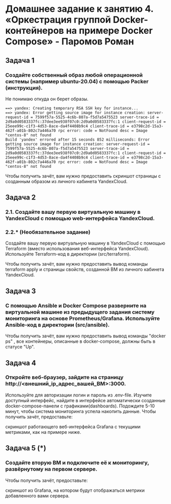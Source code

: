 # Домашнее задание к занятию 4. «Оркестрация группой Docker-контейнеров на примере Docker Compose» - Паромов Роман

## Задача 1

### Создайте собственный образ любой операционной системы (например ubuntu-20.04) с помощью Packer (инструкция).

Не понимаю откуда он берет образы. 
```
==> yandex: Creating temporary RSA SSH key for instance...
==> yandex: Error getting source image for instance creation: server-request-id = 7599f57a-5525-4c6b-807a-f5d7a5475523 server-trace-id = 2d9a0d0583337fc:37dee3ee938f07c0:2d9a0d0583337fc:1 client-request-id = 25eee99c-c1f3-4d53-8ace-da4f4408b9c4 client-trace-id = e3798c2d-15a3-462f-a01b-802c7a446a70 rpc error: code = NotFound desc = Image "centos-8" not found
Build 'yandex' errored after 15 seconds 852 milliseconds: Error getting source image for instance creation: server-request-id = 7599f57a-5525-4c6b-807a-f5d7a5475523 server-trace-id = 2d9a0d0583337fc:37dee3ee938f07c0:2d9a0d0583337fc:1 client-request-id = 25eee99c-c1f3-4d53-8ace-da4f4408b9c4 client-trace-id = e3798c2d-15a3-462f-a01b-802c7a446a70 rpc error: code = NotFound desc = Image "centos-8" not found
```

Чтобы получить зачёт, вам нужно предоставить скриншот страницы с созданным образом из личного кабинета YandexCloud.

## Задача 2

### 2.1. Создайте вашу первую виртуальную машину в YandexCloud с помощью web-интерфейса YandexCloud.

### 2.2.* (Необязательное задание)
Создайте вашу первую виртуальную машину в YandexCloud с помощью Terraform (вместо использования веб-интерфейса YandexCloud). Используйте Terraform-код в директории (src/terraform).

Чтобы получить зачёт, вам нужно предоставить вывод команды terraform apply и страницы свойств, созданной ВМ из личного кабинета YandexCloud.

## Задача 3

### С помощью Ansible и Docker Compose разверните на виртуальной машине из предыдущего задания систему мониторинга на основе Prometheus/Grafana. Используйте Ansible-код в директории (src/ansible).

Чтобы получить зачёт, вам нужно предоставить вывод команды "docker ps" , все контейнеры, описанные в docker-compose, должны быть в статусе "Up".

## Задача 4

### Откройте веб-браузер, зайдите на страницу http://<внешний_ip_адрес_вашей_ВМ>:3000.
Используйте для авторизации логин и пароль из .env-file.
Изучите доступный интерфейс, найдите в интерфейсе автоматически созданные docker-compose-панели с графиками(dashboards).
Подождите 5-10 минут, чтобы система мониторинга успела накопить данные.
Чтобы получить зачёт, предоставьте:

скриншот работающего веб-интерфейса Grafana с текущими метриками, как на примере ниже.


## Задача 5 (*)

### Создайте вторую ВМ и подключите её к мониторингу, развёрнутому на первом сервере.

Чтобы получить зачёт, предоставьте:

скриншот из Grafana, на котором будут отображаться метрики добавленного вами сервера.
